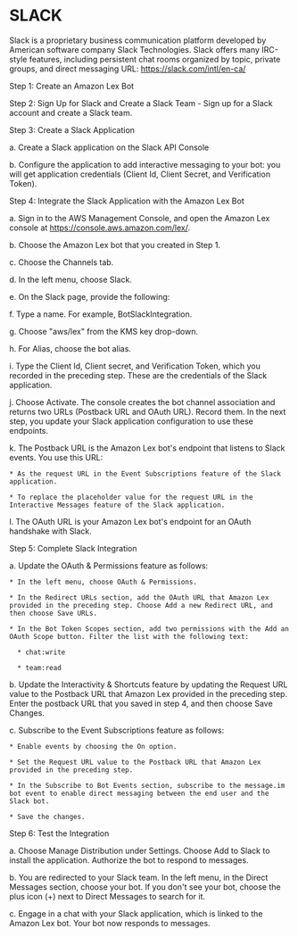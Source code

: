 # SLACK

Slack is a proprietary business communication platform developed by American software company Slack Technologies. 
Slack offers many IRC-style features, including persistent chat rooms organized by topic, private groups, and direct messaging
URL: https://slack.com/intl/en-ca/

Step 1: Create an Amazon Lex Bot

Step 2: Sign Up for Slack and Create a Slack Team - Sign up for a Slack account and create a Slack team.

Step 3: Create a Slack Application

  a. Create a Slack application on the Slack API Console
  
  b. Configure the application to add interactive messaging to your bot: you will get application credentials (Client Id, Client Secret, and Verification Token).
  
Step 4: Integrate the Slack Application with the Amazon Lex Bot

  a. Sign in to the AWS Management Console, and open the Amazon Lex console at https://console.aws.amazon.com/lex/.
  
  b. Choose the Amazon Lex bot that you created in Step 1.
  
  c. Choose the Channels tab.
  
  d. In the left menu, choose Slack.
  
  e. On the Slack page, provide the following:
  
  f. Type a name. For example, BotSlackIntegration.
  
  g. Choose "aws/lex" from the KMS key drop-down.
  
  h. For Alias, choose the bot alias.
  
  i. Type the Client Id, Client secret, and Verification Token, which you recorded in the preceding step. These are the credentials of the Slack application.
  
  j. Choose Activate. The console creates the bot channel association and returns two URLs (Postback URL and OAuth URL). Record them. In the next step, you update your Slack application configuration to use these endpoints.
  
  k. The Postback URL is the Amazon Lex bot's endpoint that listens to Slack events. You use this URL:
  
    * As the request URL in the Event Subscriptions feature of the Slack application.
    
    * To replace the placeholder value for the request URL in the Interactive Messages feature of the Slack application.
    
  l. The OAuth URL is your Amazon Lex bot's endpoint for an OAuth handshake with Slack.
  
Step 5: Complete Slack Integration

  a. Update the OAuth & Permissions feature as follows:
  
    * In the left menu, choose OAuth & Permissions.
    
    * In the Redirect URLs section, add the OAuth URL that Amazon Lex provided in the preceding step. Choose Add a new Redirect URL, and then choose Save URLs.
    
    * In the Bot Token Scopes section, add two permissions with the Add an OAuth Scope button. Filter the list with the following text:
    
      * chat:write
      
      * team:read
      
  b. Update the Interactivity & Shortcuts feature by updating the Request URL value to the Postback URL that Amazon Lex provided in the preceding step. Enter the postback URL that you saved in step 4, and then choose Save Changes.
  
  c. Subscribe to the Event Subscriptions feature as follows:
  
    * Enable events by choosing the On option.
    
    * Set the Request URL value to the Postback URL that Amazon Lex provided in the preceding step.
    
    * In the Subscribe to Bot Events section, subscribe to the message.im bot event to enable direct messaging between the end user and the Slack bot.
    
    * Save the changes.
    
Step 6: Test the Integration

  a. Choose Manage Distribution under Settings. Choose Add to Slack to install the application. Authorize the bot to respond to messages.
  
  b. You are redirected to your Slack team. In the left menu, in the Direct Messages section, choose your bot. If you don't see your bot, choose the plus icon (+) next to Direct Messages to search for it.
  
  c. Engage in a chat with your Slack application, which is linked to the Amazon Lex bot. Your bot now responds to messages.

